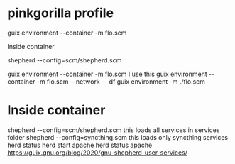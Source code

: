 # pinkgorilla profile

guix environment --container -m flo.scm 

Inside container

shepherd --config=scm/shepherd.scm

guix environment --container -m flo.scm  I use this
       guix environment --container -m flo.scm  --network -- df
       guix environment -m ./flo.scm
 

# Inside container
shepherd --config=scm/shepherd.scm   this loads all services in services folder
         shepherd --config=syncthing.scm           this loads only syncthing services
herd status
herd start apache
herd status apache
https://guix.gnu.org/blog/2020/gnu-shepherd-user-services/
